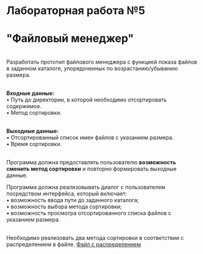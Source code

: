 # Лабораторная работа №5
# "Файловый менеджер" 
<br/>
Разработать прототип файлового менеджера с функцией показа файлов в заданном каталоге, упорядоченных по возрастанию/убыванию размера.<br/><br/>

**Входные данные:**<br/>
•	Путь до директории, в которой необходимо отсортировать содержимое.<br/>
•	Метод сортировки.<br/><br/>

**Выходные данные:**<br/>
•	Отсортированный список имен файлов с указанием размера.<br/>
•	Время сортировки.<br/><br/>

Программа должна предоставлять пользователю **возможность сменить метод сортировки** и повторно формировать выходные данные.<br/>

Программа должна реализовывать диалог с пользователем посредством интерфейса, который включает:<br/>
•	возможность ввода пути до заданного каталога;<br/>
•	возможность выбора метода сортировки;<br/>
•	возможность просмотра отсортированного списка файлов с указанием размера.<br/><br/>

Необходимо реализовать два метода сортировки в соответствии с распределением в файле. [Файл с распределением](https://github.com/ArisovaAnastasia/mp1-lab5-file-manager/blob/main/%D0%A0%D0%B0%D1%81%D0%BF%D1%80%D0%B5%D0%B4%D0%B5%D0%BB%D0%B5%D0%BD%D0%B8%D0%B5%20%D0%BC%D0%B5%D1%82%D0%BE%D0%B4%D0%BE%D0%B2%20%D1%81%D0%BE%D1%80%D1%82%D0%B8%D1%80%D0%BE%D0%B2%D0%BE%D0%BA.pdf "открыть файл")


